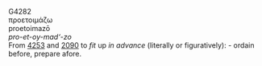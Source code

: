 <body>
  <p>G4282<br>  προετοιμάζω  <br> proetoimazō  <br><i>pro-et-oy-mad‘-zo </i><br>From <a href="g4253.htm">4253</a> and <a href="g2090.htm">2090</a>  to <i>fit</i> up <i>in</i> <i>advance</i> (literally or figuratively): - ordain before, prepare afore.<br></p>
 </body>